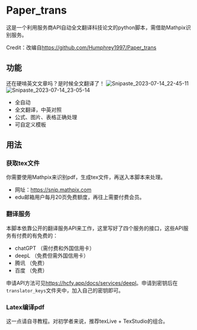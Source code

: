 # Paper_trans
这是一个利用服务商API自动全文翻译科技论文的python脚本，需借助Mathpix识别服务。

Credit：改编自<https://github.com/Humphrey1997/Paper_trans>

## 功能
还在硬啃英文文章吗？是时候全文翻译了！
![Snipaste_2023-07-14_22-45-11](https://github.com/DertahSama/Paper_trans/assets/74524914/5dbb558c-a9c0-422d-b701-833d323f55d2)
![Snipaste_2023-07-14_23-05-14](https://github.com/DertahSama/Paper_trans/assets/74524914/e43cfd01-32e0-4c64-87d6-12391638f733)
- 全自动
- 全文翻译，中英对照
- 公式、图片、表格正确处理
- 可自定义模板

## 用法
### 获取tex文件
你需要使用Mathpix来识别pdf，生成tex文件，再送入本脚本来处理。
- 网址：<https://snip.mathpix.com>
- edu邮箱用户每月20页免费额度，再往上需要付费会员。

### 翻译服务
本脚本依靠公开的翻译服务API来工作，这里写好了四个服务的接口，这些API服务有付费的有免费的：
- chatGPT （需付费和外国信用卡）
- deepL （免费但需外国信用卡）
- 腾讯 （免费）
- 百度 （免费）

申请API方法可见<https://hcfy.app/docs/services/deepl>。申请到密钥后在`translator_keys`文件夹中，加入自己的密钥即可。

### Latex编译pdf
这一点请自寻教程。对初学者来说，推荐texLive + TexStudio的组合。
